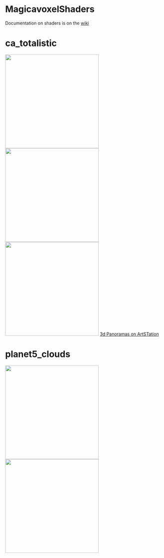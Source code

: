 # MagicavoxelShaders

Documentation on shaders is on the <a href="https://github.com/mrbiggles7719/MagicaVoxelShaders/wiki"> wiki </a>

<h1>ca_totalistic</h1>
<img style="" width="300px" src="https://cdna.artstation.com/p/assets/images/images/047/893/454/large/mrbiggles-ca3-a.jpg?1648693986"/>
<img width="300px" src="https://cdnb.artstation.com/p/assets/images/images/047/893/461/large/mrbiggles-c2-static.jpg?1648693996"/>
<img width="300px" src="https://cdnb.artstation.com/p/assets/images/images/047/893/451/large/mrbiggles-ca4-4k.jpg?1648693960"/>
<a href="https://www.artstation.com/artwork/qQEQDD">3d Panoramas on ArtSTation</a>



<h1>planet5_clouds</h1>
<img width="300px" src="https://cdna.artstation.com/p/assets/images/images/048/690/168/large/mrbiggles-planet-cloud-ex.jpg?1650662194" />

<img width="300px" src="https://cdna.artstation.com/p/assets/images/images/042/540/770/large/mrbiggles-planet-clouds-1.jpg?1634773420"/>
